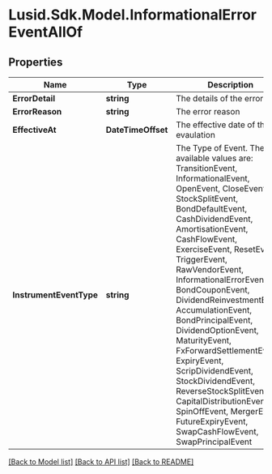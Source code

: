 # Lusid.Sdk.Model.InformationalErrorEventAllOf

## Properties

Name | Type | Description | Notes
------------ | ------------- | ------------- | -------------
**ErrorDetail** | **string** | The details of the error | 
**ErrorReason** | **string** | The error reason | 
**EffectiveAt** | **DateTimeOffset** | The effective date of the evaulation | 
**InstrumentEventType** | **string** | The Type of Event. The available values are: TransitionEvent, InformationalEvent, OpenEvent, CloseEvent, StockSplitEvent, BondDefaultEvent, CashDividendEvent, AmortisationEvent, CashFlowEvent, ExerciseEvent, ResetEvent, TriggerEvent, RawVendorEvent, InformationalErrorEvent, BondCouponEvent, DividendReinvestmentEvent, AccumulationEvent, BondPrincipalEvent, DividendOptionEvent, MaturityEvent, FxForwardSettlementEvent, ExpiryEvent, ScripDividendEvent, StockDividendEvent, ReverseStockSplitEvent, CapitalDistributionEvent, SpinOffEvent, MergerEvent, FutureExpiryEvent, SwapCashFlowEvent, SwapPrincipalEvent | 

[[Back to Model list]](../README.md#documentation-for-models) [[Back to API list]](../README.md#documentation-for-api-endpoints) [[Back to README]](../README.md)

